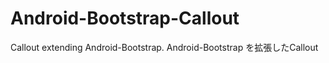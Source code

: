 Android-Bootstrap-Callout
=========================

Callout extending Android-Bootstrap. Android-Bootstrap を拡張したCallout
